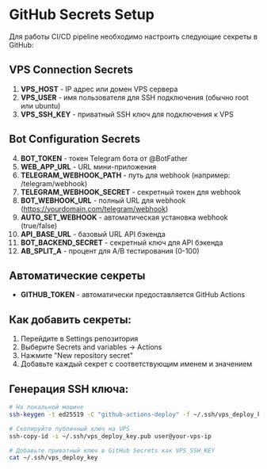 # GitHub Secrets Setup

Для работы CI/CD pipeline необходимо настроить следующие секреты в GitHub:

## VPS Connection Secrets

1. **VPS_HOST** - IP адрес или домен VPS сервера
2. **VPS_USER** - имя пользователя для SSH подключения (обычно root или ubuntu)
3. **VPS_SSH_KEY** - приватный SSH ключ для подключения к VPS

## Bot Configuration Secrets

4. **BOT_TOKEN** - токен Telegram бота от @BotFather
5. **WEB_APP_URL** - URL мини-приложения
6. **TELEGRAM_WEBHOOK_PATH** - путь для webhook (например: /telegram/webhook)
7. **TELEGRAM_WEBHOOK_SECRET** - секретный токен для webhook
8. **BOT_WEBHOOK_URL** - полный URL для webhook (https://yourdomain.com/telegram/webhook)
9. **AUTO_SET_WEBHOOK** - автоматическая установка webhook (true/false)
10. **API_BASE_URL** - базовый URL API бэкенда
11. **BOT_BACKEND_SECRET** - секретный ключ для API бэкенда
12. **AB_SPLIT_A** - процент для A/B тестирования (0-100)

## Автоматические секреты

- **GITHUB_TOKEN** - автоматически предоставляется GitHub Actions

## Как добавить секреты:

1. Перейдите в Settings репозитория
2. Выберите Secrets and variables → Actions
3. Нажмите "New repository secret"
4. Добавьте каждый секрет с соответствующим именем и значением

## Генерация SSH ключа:

```bash
# На локальной машине
ssh-keygen -t ed25519 -C "github-actions-deploy" -f ~/.ssh/vps_deploy_key

# Скопируйте публичный ключ на VPS
ssh-copy-id -i ~/.ssh/vps_deploy_key.pub user@your-vps-ip

# Добавьте приватный ключ в GitHub Secrets как VPS_SSH_KEY
cat ~/.ssh/vps_deploy_key
```

